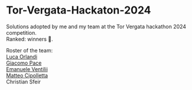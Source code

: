 # Tor-Vergata-Hackaton-2024
Solutions adopted by me and my team at the Tor Vergata hackathon 2024 competition.  
Ranked: winners 🥇.  

Roster of the team:  
[Luca Orlandi](https://github.com/SKEGGIA27)  
[Giacomo Pace](https://github.com/Jackfnvpn)  
[Emanuele Ventilii](https://github.com/leleventii)  
[Matteo Cipolletta](https://github.com/MattCipo02)  
Christian Sfeir  
